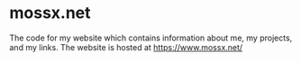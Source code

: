 # mossx.net

The code for my website which contains information about me, my projects, and my links. The website is hosted at https://www.mossx.net/

